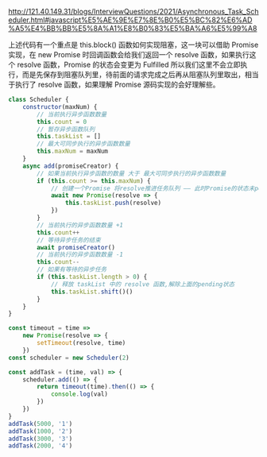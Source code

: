 http://121.40.149.31/blogs/InterviewQuestions/2021/Asynchronous_Task_Scheduler.html#javascript%E5%AE%9E%E7%8E%B0%E5%BC%82%E6%AD%A5%E4%BB%BB%E5%8A%A1%E8%B0%83%E5%BA%A6%E5%99%A8 

上述代码有一个重点是 this.block() 函数如何实现阻塞，这一块可以借助 Promise 实现，在 new Promise 时回调函数会给我们返回一个 resolve 函数，如果执行这个 resolve 函数，Promise 的状态会变更为 Fulfilled 所以我们这里不会立即执行，而是先保存到阻塞队列里，待前面的请求完成之后再从阻塞队列里取出，相当于执行了 resolve 函数，如果理解 Promise 源码实现的会好理解些。

```javascript
class Scheduler {
    constructor(maxNum) {
        // 当前执行异步函数数量
        this.count = 0
        // 暂存异步函数队列
        this.taskList = []
        // 最大可同步执行的异步函数数量
        this.maxNum = maxNum
    }
    async add(promiseCreator) {
        // 如果当前执行异步函数的数量 大于 最大可同步执行的异步函数数量
        if (this.count >= this.maxNum) {
            // 创建一个Promise 将resolve推进任务队列 —— 此时Promise的状态未pending 持续await
            await new Promise(resolve => {
                this.taskList.push(resolve)
            })
        }
        // 当前执行的异步函数数量 +1
        this.count++
        // 等待异步任务的结束
        await promiseCreator()
        // 当前执行的异步函数数量 -1
        this.count--
        // 如果有等待的异步任务
        if (this.taskList.length > 0) {
            // 释放 taskList 中的 resolve 函数,解除上面的pending状态
            this.taskList.shift()()
        }
    }
}

const timeout = time =>
    new Promise(resolve => {
        setTimeout(resolve, time)
    })
const scheduler = new Scheduler(2)

const addTask = (time, val) => {
    scheduler.add(() => {
        return timeout(time).then(() => {
            console.log(val)
        })
    })
}
addTask(5000, '1')
addTask(1000, '2')
addTask(3000, '3')
addTask(2000, '4')
```